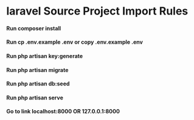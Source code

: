 # laravel Source Project Import Rules

#### Run composer install
#### Run cp .env.example .env or copy .env.example .env
#### Run php artisan key:generate
#### Run php artisan migrate
#### Run php artisan db:seed
#### Run php artisan serve
#### Go to link localhost:8000 OR 127.0.0.1:8000
